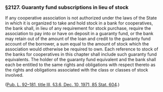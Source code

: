 ### §2127. Guaranty fund subscriptions in lieu of stock ###

If any cooperative association is not authorized under the laws of the State in which it is organized to take and hold stock in a bank for cooperatives, the bank shall, in lieu of any requirement for stock purchase, require the association to pay into or have on deposit in a guaranty fund, or the bank may retain out of the amount of the loan and credit to the guaranty fund account of the borrower, a sum equal to the amount of stock which the association would otherwise be required to own. Each reference to stock of the banks for cooperatives in this chapter shall include such guaranty fund equivalents. The holder of the guaranty fund equivalent and the bank shall each be entitled to the same rights and obligations with respect thereto as the rights and obligations associated with the class or classes of stock involved.

([Pub. L. 92–181, title III, §3.6, Dec. 10, 1971, 85 Stat. 604](/statviewer.htm?volume=85&page=604).)